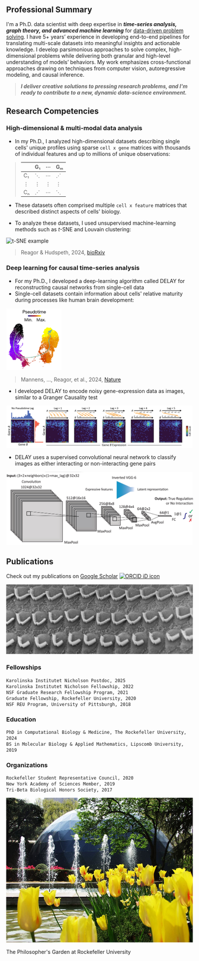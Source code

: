 ## Professional Summary
I'm a Ph.D. data scientist with deep expertise in **_time-series analysis, graph theory, and advanced machine learning_** for <ins>data-driven problem solving</ins>. I have 5+ years’ experience in developing end-to-end pipelines for translating multi-scale datasets into meaningful insights and actionable knowledge. I develop parsimonious approaches to solve complex, high-dimensional problems while delivering both granular and high-level understanding of models’ behaviors. My work emphasizes cross-functional approaches drawing on techniques from computer vision, autoregressive modeling, and causal inference.

> **_I deliver creative solutions to pressing research problems, and I'm ready to contribute to a new, dynamic data-science environment._**

## Research Competencies
### High-dimensional & multi-modal data analysis
- In my Ph.D., I analyzed high-dimensional datasets describing single cells' unique profiles using sparse `cell x gene` matrices with thousands of individual features and up to millions of unique observations:

> |         | G₁ | ⋯ | Gₘ |
> |---------|----|----|----|
> | C₁      | ⋱  | ⋯  | ⋰  |
> | ⋮       | ⋮  | ⋮  | ⋮  |
> | Cₙ      | ⋰  | ⋯  | ⋱  |

- These datasets often comprised multiple `cell x feature` matrices that described distinct aspects of cells' biology.

- To analyze these datasets, I used unsupervised machine-learning methods such as *t*-SNE and Louvain clustering:

<img src="images/tsne-neuromast-annotated.svg" alt="t-SNE example" width="400">

> Reagor & Hudspeth, 2024, [bioRxiv](https://doi.org/10.1101/2024.10.15.618534)

### Deep learning for causal time-series analysis

- For my Ph.D., I developed a deep-learning algorithm called DELAY for reconstructing causal networks from single-cell data
- Single-cell datasets contain information about cells' relative maturity during processes like human brain development:    

<img src="images/mannens_fig4a.png" alt="Pseudotime example" width="150">

> Mannens, ..., Reagor, et al., 2024, [Nature](https://doi.org/10.1038/s41586-024-07234-1)

- I developed DELAY to encode noisy gene-expression data as images, similar to a Granger Causality test

<img src="images/DELAY.png" alt="DELAY" width="800">

- DELAY uses a supervised convolutional neural network to classify images as either interacting or non-interacting gene pairs

<img src="images/DELAY-fig1b.jpeg" alt="DELAY convolutional network" width="650">

## Publications

Check out my publications on [Google Scholar](https://scholar.google.com/citations?user=OrpTjvIAAAAJ&hl=en) <a itemprop="sameAs" content="https://orcid.org/0000-0002-8304-1267" href="https://orcid.org/0000-0002-8304-1267" target="orcid.widget" rel="me noopener noreferrer" style="vertical-align:top;"><img src="https://orcid.org/sites/default/files/images/orcid_16x16.png" style="width:1em;margin-right:.5em;" alt="ORCID iD icon"></a>

![Hair Cells](images/hairCellsBW.jpg)

### Fellowships

```
Karolinska Institutet Nicholson Postdoc, 2025
Karolinska Institutet Nicholson Fellowship, 2022
NSF Graduate Research Fellowship Program, 2021
Graduate Fellowship, Rockefeller University, 2020 
NSF REU Program, University of Pittsburgh, 2018
```

### Education

```
PhD in Computational Biology & Medicine, The Rockefeller University, 2024
BS in Molecular Biology & Applied Mathematics, Lipscomb University, 2019
```

### Organizations
 
```
Rockefeller Student Representative Council, 2020
New York Academy of Sciences Member, 2019
Tri-Beta Biological Honors Society, 2017
```

![Philosophers Garden](/images/philosophersGarden.jpg)

The Philosopher's Garden at Rockefeller University
